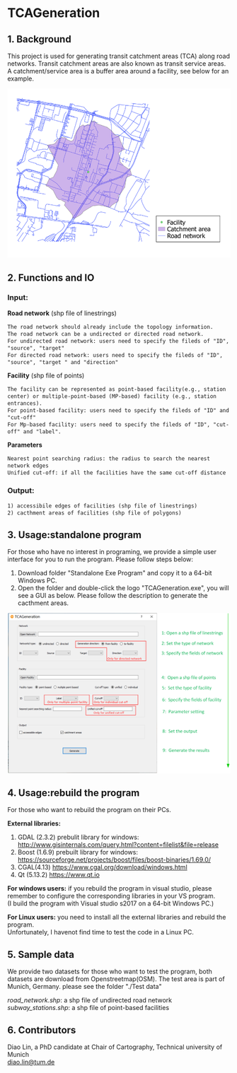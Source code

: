 # TCAGeneration

## 1. Background
This project is used for generating transit catchment areas (TCA) along road networks. Transit catchment areas are also known as transit service areas. A catchment/service area is a buffer area around a facility, see below for an example. 

![TCA_example](/img/illustration_of_TCA.png "A transit catchment area")

## 2. Functions and IO

### Input:

**Road network** (shp file of linestrings)
```
The road network should already include the topology information.
The road network can be a undirected or directed road network.
For undirected road network: users need to specify the fileds of "ID", "source", "target"
For directed road network: users need to specify the fileds of "ID", "source", "target " and "direction"
```
**Facility** (shp file of points)
```
The facility can be represented as point-based facility(e.g., station center) or multiple-point-based (MP-based) facility (e.g., station entrances).
For point-based facility: users need to specify the fileds of "ID" and "cut-off"
For Mp-based facility: users need to specify the fileds of "ID", "cut-off" and "label".
```
**Parameters**
```
Nearest point searching radius: the radius to search the nearest network edges 
Unified cut-off: if all the facilities have the same cut-off distance
```

### Output:
```
1) accessibile edges of facilities (shp file of linestrings) 
2) cacthment areas of facilities (shp file of polygons) 
```

## 3. Usage:standalone program

For those who have no interest in programing, we provide a simple user interface for you to run the program.
Please follow steps below:
1. Download folder "Standalone Exe Program" and copy it to a 64-bit Windows PC.
2. Open the folder and double-click the logo "TCAGeneration.exe", you will see a GUI as below. 
Please follow the description to generate the cacthment areas. 

![TCA_GUI_instruction](/img/instruction_of_the_GUI.png "the GUI instructions")


## 4. Usage:rebuild the program

For those who want to rebuild the program on their PCs. 

**External libraries:**
1) GDAL (2.3.2) prebulit library for windows: http://www.gisinternals.com/query.html?content=filelist&file=release
2) Boost (1.6.9) prebuilt library for windows: https://sourceforge.net/projects/boost/files/boost-binaries/1.69.0/
3) CGAL(4.13) https://www.cgal.org/download/windows.html
4) Qt (5.13.2) https://www.qt.io

**For windows users:**
if you rebuild the program in visual studio, please remember to configure the 
corresponding libraries in your VS program.  
(I build the program with Visual studio s2017 on a 64-bit Windows PC.)

**For Linux users:**
you need to install all the external libraries and rebuild the program.  
Unfortunately, I havenot find time to test the code in a Linux PC.

## 5. Sample data

We provide two datasets for those who want to test the program, both datasets are download
from Openstreetmap(OSM). The test area is part of Munich, Germany. please see the folder "./Test data"

*road_network.shp*: a shp file of undirected road network
*subway_stations.shp*: a shp file of point-based facilities

## 6. Contributors

Diao Lin, a PhD candidate at Chair of Cartography, Technical university of Munich  
diao.lin@tum.de